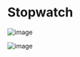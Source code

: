 # Stopwatch

![image](https://user-images.githubusercontent.com/27241074/194784088-45ffeb79-4d24-44d9-9b01-7e39c7ef036e.png)

![image](https://user-images.githubusercontent.com/27241074/194784130-c653a381-f4c7-420d-8d9a-d9c004129b2d.png)
